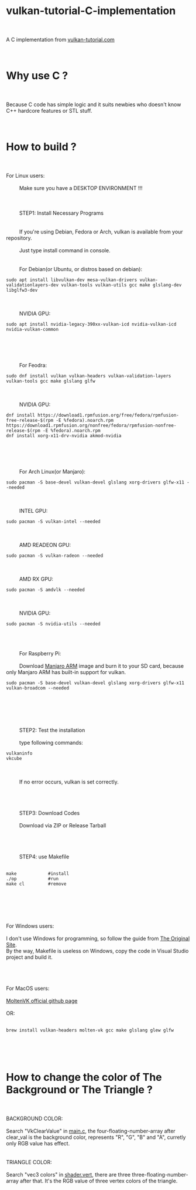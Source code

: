# vulkan-tutorial-C-implementation
<br />
<br />
A C implementation from <a href="https://vulkan-tutorial.com">vulkan-tutorial.com</a>
<br />
<br />
<br />

# Why use C ?
<br />
<br />
Because C code has simple logic and it suits newbies who doesn't know C++ hardcore features or STL stuff.
<br />
<br />
<br />

# How to build ?
<br />
<br />
For Linux users:
<br />
<br />
&emsp;  &emsp;  Make sure you have a DESKTOP ENVIRONMENT !!!
<br />
<br />
<br />
<br />
&emsp;  &emsp;  STEP1: Install Necessary Programs
<br />
<br />
<br />
&emsp;  &emsp;  If you're using Debian, Fedora or Arch, vulkan is available from your repository.
<br />
<br />
&emsp;  &emsp;  Just type install command in console.
<br />
<br />
<br />
&emsp;  &emsp;  For Debian(or Ubuntu, or distros based on debian):
    
    sudo apt install libvulkan-dev mesa-vulkan-drivers vulkan-validationlayers-dev vulkan-tools vulkan-utils gcc make glslang-dev libglfw3-dev
<br />
<br />
&emsp;  &emsp;  NVIDIA GPU:
    
    sudo apt install nvidia-legacy-390xx-vulkan-icd nvidia-vulkan-icd nvidia-vulkan-common
<br />
<br />
<br />
<br />
&emsp;  &emsp;  For Feodra:
    
    sudo dnf install vulkan vulkan-headers vulkan-validation-layers vulkan-tools gcc make glslang glfw
<br />
<br />
&emsp;  &emsp;  NVIDIA GPU:
    
    dnf install https://download1.rpmfusion.org/free/fedora/rpmfusion-free-release-$(rpm -E %fedora).noarch.rpm https://download1.rpmfusion.org/nonfree/fedora/rpmfusion-nonfree-release-$(rpm -E %fedora).noarch.rpm
    dnf install xorg-x11-drv-nvidia akmod-nvidia
<br />
<br />
<br />
<br />
&emsp;  &emsp;  For Arch Linux(or Manjaro):

    sudo pacman -S base-devel vulkan-devel glslang xorg-drivers glfw-x11 --needed
<br />
<br />
&emsp;  &emsp;  INTEL GPU:

    sudo pacman -S vulkan-intel --needed
<br />
<br />
&emsp;  &emsp;  AMD READEON GPU:

    sudo pacman -S vulkan-radeon --needed
<br />
<br />
&emsp;  &emsp;  AMD RX GPU:

    sudo pacman -S amdvlk --needed
<br />
<br />
&emsp;  &emsp;  NVIDIA GPU:

    sudo pacman -S nvidia-utils --needed
<br />
<br />
<br />
&emsp;  &emsp;  For Raspberry Pi:
<br />
<br />
&emsp;  &emsp;  Download <a href="https://manjaro.org/download/#raspberry-pi-4-xfce">Manjaro ARM</a> image and burn it to your SD card, because only Manjaro ARM has built-in support for vulkan.

    sudo pacman -S base-devel vulkan-devel glslang xorg-drivers glfw-x11 vulkan-broadcom --needed
<br />
<br />
<br />
<br />
<br />
&emsp;  &emsp;  STEP2: Test the installation
<br />
<br />
&emsp;  &emsp;  type following commands:

    vulkaninfo
    vkcube
<br />
<br />
&emsp;  &emsp;  If no error occurs, vulkan is set correctly.
<br />
<br />
<br />
<br />
<br />
&emsp;  &emsp;  STEP3: Download Codes
<br />
<br />
&emsp;  &emsp;  Download via ZIP or Release Tarball
<br />
<br />
<br />
<br />
<br />
&emsp;  &emsp;  STEP4: use Makefile
<br />
<br />

    make            #install
    ./op            #run
    make cl         #remove
<br />
<br />
<br />
<br />
<br />
For Windows users:
<br />
<br />
I don't use Windows for programming, so follow the guide from <a href="https://vulkan-tutorial.com/Development_environment">The Original Site</a>.
<br />
By the way, Makefile is useless on Windows, copy the code in Visual Studio project and build it.
<br />
<br />
<br />
<br />
<br />
For MacOS users:
<br />
<br />
<a href="https://github.com/KhronosGroup/MoltenVK">MoltenVK official github page</a>
<br />
<br />
OR:
<br />
<br />

    brew install vulkan-headers molten-vk gcc make glslang glew glfw
<br />
<br />
<br />

# How to change the color of The Background or The Triangle ?
<br />
<br />
BACKGROUND COLOR:
<br />
<br />
Search "VkClearValue" in <a href="https://github.com/lonelydevil/vulkan-tutorial-C-implementation/blob/main/main.c">main.c</a>, the four-floating-number-array after clear_val is the background color, represents "R", "G", "B" and "A", curretly only RGB value has effect.
<br />
<br />
<br />
TRIANGLE COLOR:
<br />
<br />
Search "vec3 colors" in <a href="https://github.com/lonelydevil/vulkan-tutorial-C-implementation/blob/main/shader.vert">shader.vert</a>, there are three three-floating-number-array after that. It's the RGB value of three vertex colors of the triangle.
